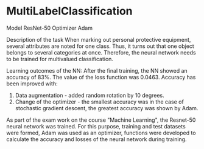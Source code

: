 # MultiLabelClassification
  Model ResNet-50
  Optimizer Adam
  
  Description of the task
  When marking out personal protective equipment, several attributes are noted for one class. Thus, it turns out that one object belongs to several categories at once. Therefore,  the neural network needs to be trained for multivalued classification.

  Learning outcomes of the NN:
  After the final training, the NN showed an accuracy of 83%. The value of the loss function was 0.0463. Accuracy has been improved with:
  1. Data augmentation - added random rotation by 10 degrees.
  2. Change of the optimizer - the smallest accuracy was in the case of stochastic gradient descent, the greatest accuracy was shown by Adam.

  As part of the exam work on the course "Machine Learning", the Resnet-50 neural network was trained. For this purpose, training and test datasets were formed, Adam was used as an optimizer, functions were developed to calculate the accuracy and losses of the neural network during training.
